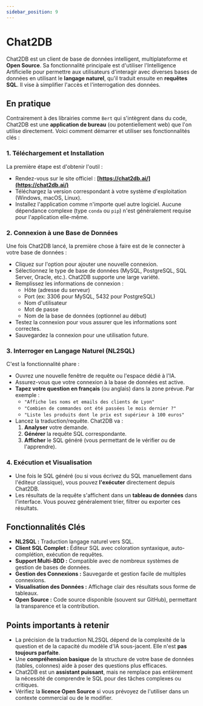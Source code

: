 ```yaml
---
sidebar_position: 9
---
```

<h1>Chat2DB</h1>

Chat2DB est un client de base de données intelligent, multiplateforme et **Open Source**. Sa fonctionnalité principale est d'utiliser l'Intelligence Artificielle pour permettre aux utilisateurs d'interagir avec diverses bases de données en utilisant le **langage naturel**, qu'il traduit ensuite en **requêtes SQL**. Il vise à simplifier l'accès et l'interrogation des données.

## En pratique

Contrairement à des librairies comme `Bert` qui s'intègrent dans du code, Chat2DB est une **application de bureau** (ou potentiellement web) que l'on utilise directement. Voici comment démarrer et utiliser ses fonctionnalités clés :

### 1. Téléchargement et Installation

La première étape est d'obtenir l'outil :

*   Rendez-vous sur le site officiel : **[https://chat2db.ai/](https://chat2db.ai/)**
*   Téléchargez la version correspondant à votre système d'exploitation (Windows, macOS, Linux).
*   Installez l'application comme n'importe quel autre logiciel. Aucune dépendance complexe (type `conda` ou `pip`) n'est généralement requise pour l'application elle-même.

### 2. Connexion à une Base de Données

Une fois Chat2DB lancé, la première chose à faire est de le connecter à votre base de données :

*   Cliquez sur l'option pour ajouter une nouvelle connexion.
*   Sélectionnez le type de base de données (MySQL, PostgreSQL, SQL Server, Oracle, etc.). Chat2DB supporte une large variété.
*   Remplissez les informations de connexion :
    *   Hôte (adresse du serveur)
    *   Port (ex: 3306 pour MySQL, 5432 pour PostgreSQL)
    *   Nom d'utilisateur
    *   Mot de passe
    *   Nom de la base de données (optionnel au début)
*   Testez la connexion pour vous assurer que les informations sont correctes.
*   Sauvegardez la connexion pour une utilisation future.

### 3. Interroger en Langage Naturel (NL2SQL)

C'est la fonctionnalité phare :

*   Ouvrez une nouvelle fenêtre de requête ou l'espace dédié à l'IA.
*   Assurez-vous que votre connexion à la base de données est active.
*   **Tapez votre question en français** (ou anglais) dans la zone prévue. Par exemple :
    *   `"Affiche les noms et emails des clients de Lyon"`
    *   `"Combien de commandes ont été passées le mois dernier ?"`
    *   `"Liste les produits dont le prix est supérieur à 100 euros"`
*   Lancez la traduction/requête. Chat2DB va :
    1.  **Analyser** votre demande.
    2.  **Générer** la requête SQL correspondante.
    3.  **Afficher** le SQL généré (vous permettant de le vérifier ou de l'apprendre).

### 4. Exécution et Visualisation

*   Une fois le SQL généré (ou si vous écrivez du SQL manuellement dans l'éditeur classique), vous pouvez **l'exécuter** directement depuis Chat2DB.
*   Les résultats de la requête s'affichent dans un **tableau de données** dans l'interface. Vous pouvez généralement trier, filtrer ou exporter ces résultats.

## Fonctionnalités Clés

*   **NL2SQL :** Traduction langage naturel vers SQL.
*   **Client SQL Complet :** Éditeur SQL avec coloration syntaxique, auto-complétion, exécution de requêtes.
*   **Support Multi-BDD :** Compatible avec de nombreux systèmes de gestion de bases de données.
*   **Gestion des Connexions :** Sauvegarde et gestion facile de multiples connexions.
*   **Visualisation des Données :** Affichage clair des résultats sous forme de tableaux.
*   **Open Source :** Code source disponible (souvent sur GitHub), permettant la transparence et la contribution.

## Points importants à retenir

*   La précision de la traduction NL2SQL dépend de la complexité de la question et de la capacité du modèle d'IA sous-jacent. Elle n'est **pas toujours parfaite**.
*   Une **compréhension basique** de la structure de votre base de données (tables, colonnes) aide à poser des questions plus efficaces.
*   Chat2DB est un **assistant puissant**, mais ne remplace pas entièrement la nécessité de comprendre le SQL pour des tâches complexes ou critiques.
*   Vérifiez la **licence Open Source** si vous prévoyez de l'utiliser dans un contexte commercial ou de le modifier.
